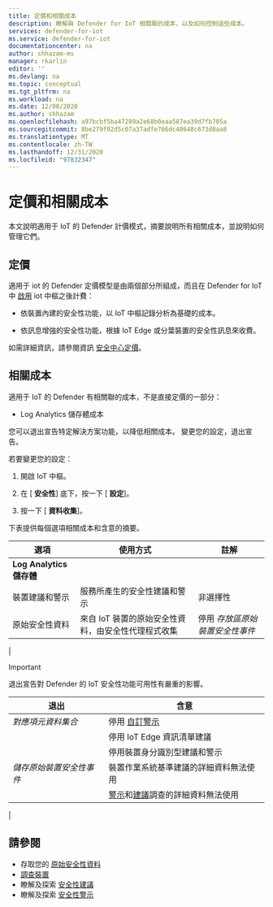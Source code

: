 ```yaml
---
title: 定價和相關成本
description: 瞭解與 Defender for IoT 相關聯的成本，以及如何控制這些成本。
services: defender-for-iot
ms.service: defender-for-iot
documentationcenter: na
author: shhazam-ms
manager: rkarlin
editor: ''
ms.devlang: na
ms.topic: conceptual
ms.tgt_pltfrm: na
ms.workload: na
ms.date: 12/08/2020
ms.author: shhazam
ms.openlocfilehash: a97bcbf5ba47289a2e68b0eaa587ea39d7fb705a
ms.sourcegitcommit: 8be279f92d5c07a37adfe766dc40648c673d8aa8
ms.translationtype: MT
ms.contentlocale: zh-TW
ms.lasthandoff: 12/31/2020
ms.locfileid: "97832347"
---
```

# <a name="pricing-and-associated-costs"></a>定價和相關成本

本文說明適用于 IoT 的 Defender 計價模式，摘要說明所有相關成本，並說明如何管理它們。

## <a name="pricing"></a>定價

適用于 iot 的 Defender 定價模型是由兩個部分所組成，而且在 Defender for IoT 中 [啟用](quickstart-onboard-iot-hub.md) iot 中樞之後計費：

- 依裝置內建的安全性功能，以 IoT 中樞記錄分析為基礎的成本。

- 依訊息增強的安全性功能，根據 IoT Edge 或分葉裝置的安全性訊息來收費。

如需詳細資訊，請參閱資訊 [安全中心定價](https://azure.microsoft.com/pricing/details/security-center/)。

## <a name="associated-costs"></a>相關成本

適用于 IoT 的 Defender 有相關聯的成本，不是直接定價的一部分：

- Log Analytics 儲存體成本

您可以退出宣告特定解決方案功能，以降低相關成本。 變更您的設定，退出宣告。

若要變更您的設定：

1. 開啟 IoT 中樞。

1. 在 [ **安全性**] 底下，按一下 [ **設定**]。

1. 按一下 [ **資料收集**]。

下表提供每個選項相關成本和含意的摘要。

| 選項 | 使用方式 | 註解 |
| --- | --- | --- |
| **Log Analytics 儲存體** |  |
| 裝置建議和警示| 服務所產生的安全性建議和警示 | 非選擇性 |
| 原始安全性資料| 來自 IoT 裝置的原始安全性資料，由安全性代理程式收集 | 停用 _存放區原始裝置安全性事件_ |
|

>[!Important]
> 退出宣告對 Defender 的 IoT 安全性功能可用性有嚴重的影響。

| 退出 | 含意 |
| --- | --- |
| _對應項元資料集合_ | 停用 [自訂警示](quickstart-create-custom-alerts.md) |
| | 停用 IoT Edge 資訊清單建議 |
| | 停用裝置身分識別型建議和警示 |
| _儲存原始裝置安全性事件_ | 裝置作業系統基準建議的詳細資料無法使用 |
| | [警示](concept-security-alerts.md)和[建議](concept-recommendations.md)調查的詳細資料無法使用 |
|

## <a name="see-also"></a>請參閱

- 存取您的 [原始安全性資料](how-to-security-data-access.md)
- [調查裝置](how-to-investigate-device.md)
- 瞭解及探索 [安全性建議](concept-recommendations.md)
- 瞭解及探索 [安全性警示](concept-security-alerts.md)
